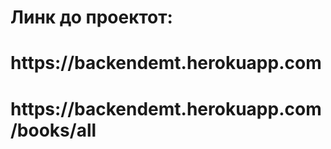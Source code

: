 <h1>Линк до проектот:</h1>
<h1>https://backendemt.herokuapp.com</h1>
<h1>https://backendemt.herokuapp.com/books/all</h1>
